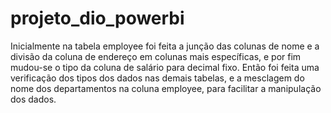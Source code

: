 # projeto_dio_powerbi
Inicialmente na tabela employee foi feita a junção das colunas de nome e a divisão da coluna de endereço em colunas mais específicas, e por fim mudou-se o tipo da coluna de salário para decimal fixo. Então foi feita uma verificação dos tipos dos dados nas demais tabelas, e a mesclagem do nome dos departamentos na coluna employee, para facilitar a manipulação dos dados.
